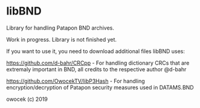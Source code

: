 # libBND
Library for handling Patapon BND archives.

Work in progress. Library is not finished yet.

If you want to use it, you need to download additional files libBND uses:

https://github.com/d-bahr/CRCpp - For handling dictionary CRCs that are extremaly important in BND, all credits to the respective author @d-bahr

https://github.com/OwocekTV/libP3Hash - For handling encryption/decryption of Patapon security measures used in DATAMS.BND

owocek (c) 2019
